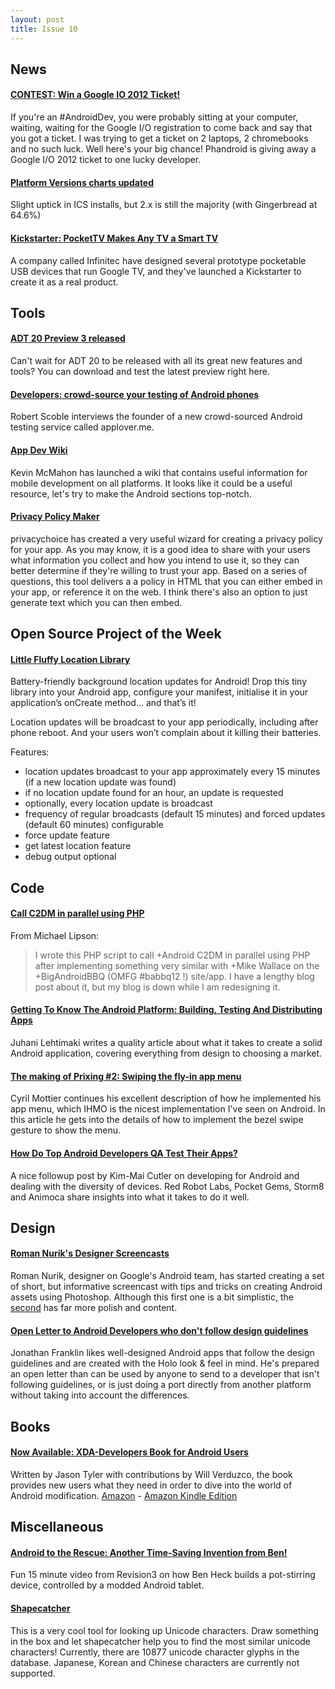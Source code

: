 ```yaml
---
layout: post
title: Issue 10
---
```

## News

#### [CONTEST: Win a Google IO 2012 Ticket!](http://phandroid.com/2012/06/01/contest-win-a-google-io-2012-ticket/)
If you're an #AndroidDev, you were probably sitting at your computer, waiting, waiting for the Google I/O registration to come back and say that you got a ticket. I was trying to get a ticket on 2 laptops, 2 chromebooks and no such luck. Well here's your big chance! Phandroid is giving away a Google I/O 2012 ticket to one lucky developer.

#### [Platform Versions charts updated](http://developer.android.com/resources/dashboard/platform-versions.html)
Slight uptick in ICS installs, but 2.x is still the majority (with Gingerbread at 64.6%)

#### [Kickstarter: PocketTV Makes Any TV a Smart TV](http://www.kickstarter.com/projects/484889112/the-pocket-tv-makes-any-tv-a-smart-tv)
A company called Infinitec have designed several prototype pocketable USB devices that run Google TV, and they've launched a Kickstarter to create it as a real product.

## Tools

#### [ADT 20 Preview 3 released](http://tools.android.com/download/adt-20-preview)
Can't wait for ADT 20 to be released with all its great new features and tools? You can download and test the latest preview right here.

#### [Developers: crowd-source your testing of Android phones](https://plus.google.com/111091089527727420853/posts/ToU5ESJYuub)
Robert Scoble interviews the founder of a new crowd-sourced Android testing service called applover.me.

#### [App Dev Wiki](http://appdevwiki.com/wiki/show/HomePage)
Kevin McMahon has launched a wiki that contains useful information for mobile development on all platforms. It looks like it could be a useful resource, let's try to make the Android sections top-notch.

#### [Privacy Policy Maker](http://www.privacychoice.org/policymaker/register)
privacychoice has created a very useful wizard for creating a privacy policy for your app. As you may know, it is a good idea to share with your users what information you collect and how you intend to use it, so they can better determine if they're willing to trust your app. Based on a series of questions, this tool delivers a a policy in HTML that you can either embed in your app, or reference it on the web. I think there's also an option to just generate text which you can then embed.

## Open Source Project of the Week

#### [Little Fluffy Location Library](http://code.google.com/p/little-fluffy-location-library/)
Battery-friendly background location updates for Android! Drop this tiny library into your Android app, configure your manifest, initialise it in your application’s onCreate method… and that’s it!

Location updates will be broadcast to your app periodically, including after phone reboot. And your users won’t complain about it killing their batteries.

Features:

* location updates broadcast to your app approximately every 15 minutes (if a new location update was found)
* if no location update found for an hour, an update is requested
* optionally, every location update is broadcast
* frequency of regular broadcasts (default 15 minutes) and forced updates (default 60 minutes) configurable
* force update feature
* get latest location feature
* debug output optional

## Code

#### [Call C2DM in parallel using PHP](https://plus.google.com/100018939840735779447/posts/h2SLAZ3aWkg)
From Michael Lipson:
> I wrote this PHP script to call +Android C2DM in parallel using PHP after implementing something very similar with +Mike Wallace  on the +BigAndroidBBQ (OMFG #babbq12 !) site/app.  I have a lengthy blog post about it, but my blog is down while I am redesigning it.

#### [Getting To Know The Android Platform: Building, Testing And Distributing Apps](http://mobile.smashingmagazine.com/2012/06/01/getting-to-know-android/)
Juhani Lehtimaki writes a quality article about what it takes to create a solid Android application, covering everything from design to choosing a market.

#### [The making of Prixing #2: Swiping the fly-in app menu](http://android.cyrilmottier.com/?p=701)
Cyril Mottier continues his excellent description of how he implemented his app menu, which IHMO is the nicest implementation I've seen on Android. In this article he gets into the details of how to implement the bezel swipe gesture to show the menu. 

#### [How Do Top Android Developers QA Test Their Apps?](http://techcrunch.com/2012/06/02/android-qa-testing-quality-assurance/)
A nice followup post by Kim-Mai Cutler on developing for Android and dealing with the diversity of devices. Red Robot Labs, Pocket Gems, Storm8 and Animoca share insights into what it takes to do it well.

## Design

#### [Roman Nurik's Designer Screencasts](https://plus.google.com/113735310430199015092/posts/PzSDB4LKZoo)
Roman Nurik, designer on Google's Android team, has started creating a set of short, but informative screencast with tips and tricks on creating Android assets using Photoshop. Although this first one is a bit simplistic, the [second](https://plus.google.com/113735310430199015092/posts/MPBLY7KpZkF) has far more polish and content. 

#### [Open Letter to Android Developers who don't follow design guidelines](https://plus.google.com/100462391117552225207/posts/dpX3shiVzeR)
Jonathan Franklin likes well-designed Android apps that follow the design guidelines and are created with the Holo look & feel in mind. He's prepared an open letter than can be used by anyone to send to a developer that isn't following guidelines, or is just doing a port directly from another platform without taking into account the differences.

## Books

#### [Now Available: XDA-Developers Book for Android Users](http://www.xda-developers.com/android/now-available-the-xda-developers-book-for-android-users/)
Written by Jason Tyler with contributions by Will Verduzco, the book provides new users what they need in order to dive into the world of Android modification. [Amazon](http://www.amazon.com/gp/product/1119951380/ref=as_li_ss_tl?ie=UTF8&tag=trickybits-20&linkCode=as2&camp=1789&creative=390957&creativeASIN=1119951380) - [Amazon Kindle Edition](http://www.amazon.com/gp/product/B0087GZ49Q/ref=as_li_ss_tl?ie=UTF8&tag=trickybits-20&linkCode=as2&camp=1789&creative=390957&creativeASIN=B0087GZ49Q)

## Miscellaneous

#### [Android to the Rescue: Another Time-Saving Invention from Ben!](http://blip.tv/the-ben-heck-show/android-to-the-rescue-another-time-saving-invention-from-ben-6156158)
Fun 15 minute video from Revision3 on how Ben Heck builds a pot-stirring device, controlled by a modded Android tablet.

#### [Shapecatcher](http://shapecatcher.com/)
This is a very cool tool for looking up Unicode characters. Draw something in the box and let shapecatcher help you to find the most similar unicode characters! Currently, there are 10877 unicode character glyphs in the database. Japanese, Korean and Chinese characters are currently not supported.

